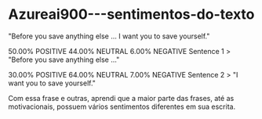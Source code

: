 # Azureai900---sentimentos-do-texto
"Before you save anything else ... I want you to save yourself."

50.00% POSITIVE
44.00% NEUTRAL
6.00% NEGATIVE
Sentence 1 > "Before you save anything else ..."


30.00% POSITIVE
64.00% NEUTRAL
7.00% NEGATIVE
Sentence 2 > "I want you to save yourself."


Com essa frase e outras, aprendi que a maior parte das frases, até as motivacionais, possuem vários sentimentos diferentes em sua escrita.
